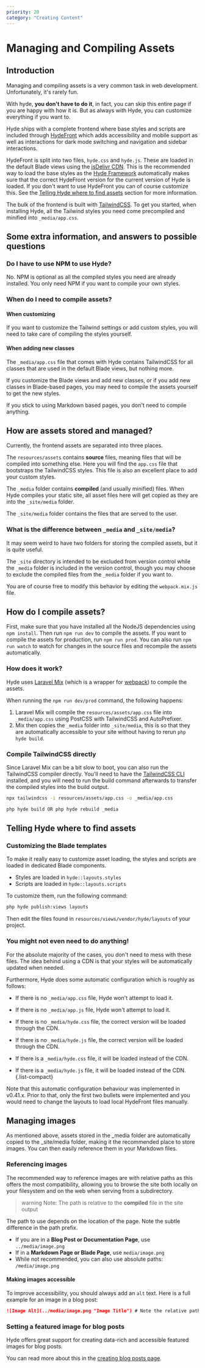 ```yaml
---
priority: 20
category: "Creating Content"
---
```


# Managing and Compiling Assets

## Introduction

Managing and compiling assets is a very common task in web development. Unfortunately, it's rarely fun. 

With hyde, **you don't have to do it**, in fact, you can skip this entire page if you are happy with how it is.
But as always with Hyde, you can customize everything if you want to.

Hyde ships with a complete frontend where base styles and scripts are included through [HydeFront](https://github.com/hydephp/hydefront) which adds accessibility and mobile support as well as interactions for dark mode switching and navigation and sidebar interactions.

HydeFront is split into two files, `hyde.css` and `hyde.js`. These are loaded in the default Blade views using the [jsDelivr CDN](https://www.jsdelivr.com/package/npm/hydefront). This is the recommended way to load the base styles as the [Hyde Framework](https://github.com/hydephp/framework) automatically makes sure that the correct HydeFront version for the current version of Hyde is loaded. If you don't want to use HydeFront you can of course customize this. See the [Telling Hyde where to find assets](#telling-hyde-where-to-find-assets) section for more information.

The bulk of the frontend is built with [TailwindCSS](https://tailwindcss.com/). To get you started, when installing Hyde, all the Tailwind styles you need come precompiled and minified into `_media/app.css`.

## Some extra information, and answers to possible questions

### Do I have to use NPM to use Hyde?
No. NPM is optional as all the compiled styles you need are already installed. You only need NPM if you want to compile your own styles.

### When do I need to compile assets?

#### When customizing
If you want to customize the Tailwind settings or add custom styles, you will need to take care of compiling the styles yourself.

#### When adding new classes
The `_media/app.css` file that comes with Hyde contains TailwindCSS for all classes that are used in the default Blade views, but nothing more.

If you customize the Blade views and add new classes, or if you add new classes in Blade-based pages, you may need to compile the assets yourself to get the new styles.

If you stick to using Markdown based pages, you don't need to compile anything.

## How are assets stored and managed?

Currently, the frontend assets are separated into three places.

The `resources/assets` contains **source** files, meaning files that will be compiled into something else. Here you will find the `app.css` file that bootstraps the TailwindCSS styles. This file is also an excellent place to add your custom styles.

The `_media` folder contains **compiled** (and usually minified) files. When Hyde compiles your static site, all asset files here will get copied as they are into the `_site/media` folder.

The `_site/media` folder contains the files that are served to the user.

### What is the difference between `_media` and `_site/media`?
It may seem weird to have two folders for storing the compiled assets, but it is quite useful.

The `_site` directory is intended to be excluded from version control while the `_media` folder is included in the version control, though you may choose to exclude the compiled files from the `_media` folder if you want to.

You are of course free to modify this behavior by editing the `webpack.mix.js` file.

## How do I compile assets?

First, make sure that you have installed all the NodeJS dependencies using `npm install`.
Then run `npm run dev` to compile the assets. If you want to compile the assets for production, run `npm run prod`.
You can also run `npm run watch` to watch for changes in the source files and recompile the assets automatically.

### How does it work?

Hyde uses [Laravel Mix](https://laravel-mix.com/) (which is a wrapper for [webpack](https://webpack.js.org/)) to compile the assets.

When running the `npm run dev/prod` command, the following happens:

1. Laravel Mix will compile the `resources/assets/app.css` file into `_media/app.css` using PostCSS with TailwindCSS and AutoPrefixer.
2. Mix then copies the `_media` folder into `_site/media`, this is so that they are automatically accessible to your site without having to rerun `php hyde build`.


### Compile TailwindCSS directly

Since Laravel Mix can be a bit slow to boot, you can also run the TailwindCSS compiler directly.
You'll need to have the [TailwindCSS CLI](https://tailwindcss.com/docs/cli) installed, and you will
need to run the build command afterwards to transfer the compiled styles into the build output.

```bash
npx tailwindcss -i resources/assets/app.css -o _media/app.css

php hyde build OR php hyde rebuild _media
```

## Telling Hyde where to find assets

### Customizing the Blade templates

To make it really easy to customize asset loading, the styles and scripts are loaded in dedicated Blade components.

- Styles are loaded in `hyde::layouts.styles`
- Scripts are loaded in `hyde::layouts.scripts`

To customize them, run the following command:

```bash
php hyde publish:views layouts
```

Then edit the files found in `resources/views/vendor/hyde/layouts` of your project.

### You might not even need to do anything!

For the absolute majority of the cases, you don't need to mess with these files. The idea behind using a CDN is that your styles will be automatically updated when needed.

Furthermore, Hyde does some automatic configuration which is roughly as follows:

- If there is no `_media/app.css` file, Hyde won't attempt to load it.
- If there is no `_media/app.js` file, Hyde won't attempt to load it.

- If there is no `_media/hyde.css` file, the correct version will be loaded through the CDN.
- If there is no `_media/hyde.js` file, the correct version will be loaded through the CDN.

- If there is a `_media/hyde.css` file, it will be loaded instead of the CDN.
- If there is a `_media/hyde.js` file, it will be loaded instead of the CDN.
{.list-compact}

Note that this automatic configuration behaviour was implemented in v0.41.x. Prior to that, only the first two bullets were implemented and you would need to change the layouts to load local HydeFront files manually.


## Managing images
As mentioned above, assets stored in the _media folder are automatically copied to the _site/media folder,
making it the recommended place to store images. You can then easily reference them in your Markdown files.

### Referencing images

The recommended way to reference images are with relative paths as this offers the most compatibility,
allowing you to browse the site both locally on your filesystem and on the web when serving from a subdirectory.

>warning Note: The path is relative to the <b>compiled</b> file in the site output

The path to use depends on the location of the page. Note the subtle difference in the path prefix.

- If you are in a **Blog Post or Documentation Page**, use `../media/image.png`
- If in a **Markdown Page or Blade Page**, use `media/image.png`
- While not recommended, you can also use absolute paths: `/media/image.png`

#### Making images accessible

To improve accessibility, you should always add an `alt` text. Here is a full example for an image in a blog post:

```markdown
![Image Alt](../media/image.png "Image Title") # Note the relative path
```

### Setting a featured image for blog posts

Hyde offers great support for creating data-rich and accessible featured images for blog posts.

You can read more about this in the [creating blog posts page](blog-posts.html#image).

